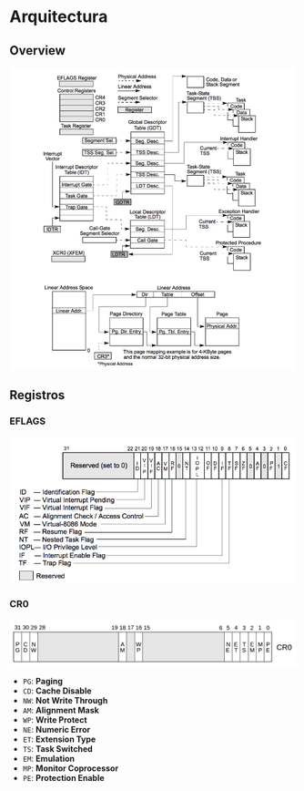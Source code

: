 # Arquitectura

## Overview

![Overview de las estructuras de datos](img/arquitectura/overview.png)

## Registros

### EFLAGS

![eflags](img/arquitectura/eflags.png)

### CR0

![cr0](img/arquitectura/cr0.png)

- `PG`: **Paging**
- `CD`: **Cache Disable**
- `NW`: **Not Write Through**
- `AM`: **Alignment Mask**
- `WP`: **Write Protect**
- `NE`: **Numeric Error**
- `ET`: **Extension Type**
- `TS`: **Task Switched**
- `EM`: **Emulation**
- `MP`: **Monitor Coprocessor**
- `PE`: **Protection Enable**
